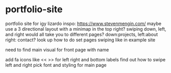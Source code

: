 # portfolio-site

portfolio site for igy lizardo
inspo: https://www.stevenmengin.com/
maybe use a 3 directional layout with a minimap in the top right? swiping down, left, and right would all take you to different pages?
down:projects, left:about right: contact?
look up how to do set pages swiping like in example site

need to find main visual for front page with name 

add fa icons like << >> for left right and bottom labels
find out how to swipe left and right
pick font and styling for main page 